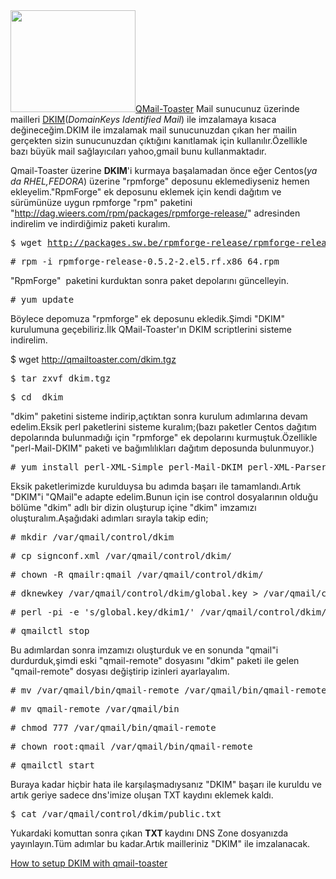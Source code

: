 <html><body><a href="http://www.qmailtoaster.com/" target="_blank"><img class="alignright" title="qmail" src="http://techyguru.com/images/kl-qmail-w.gif" alt="" width="200" height="163">QMail-Toaster</a> Mail sunucunuz üzerinde mailleri <a href="http://www.dkim.org/" target="_blank">DKIM</a>(<em>DomainKeys Identified Mail</em>) ile imzalamaya kısaca değineceğim.DKIM ile imzalamak mail sunucunuzdan çıkan her mailin gerçekten sizin sunucunuzdan çıktığını kanıtlamak için kullanılır.Özellikle bazı büyük mail sağlayıcıları yahoo,gmail bunu kullanmaktadır.

Qmail-Toaster üzerine <strong>DKIM</strong>'i kurmaya başalamadan önce eğer Centos(<em>ya da RHEL,FEDORA</em>) üzerine "rpmforge" deposunu eklemediyseniz hemen ekleyelim."RpmForge" ek deposunu eklemek için kendi dağıtım ve sürümünüze uygun rpmforge "rpm" paketini "<a href="http://dag.wieers.com/rpm/packages/rpmforge-release/" target="_blank">http://dag.wieers.com/rpm/packages/rpmforge-release/</a>" adresinden indirelim ve indirdiğimiz paketi kuralım.
<pre>$ wget <a href="http://packages.sw.be/rpmforge-release/rpmforge-release-0.5.2-2.el5.rf.x86_64.rpm" target="_blank">http://packages.sw.be/rpmforge-release/rpmforge-release-0.5.2-2.el5.rf.x86_64.rpm</a> (Centos 5 64 bit için)</pre>
<pre># rpm -i rpmforge-release-0.5.2-2.el5.rf.x86_64.rpm</pre>
"RpmForge"  paketini kurduktan sonra paket depolarını güncelleyin.
<pre># yum update</pre>
Böylece depomuza "rpmforge" ek deposunu ekledik.Şimdi "DKIM" kurulumuna geçebiliriz.İlk QMail-Toaster'ın DKIM scriptlerini sisteme indirelim.

$ wget <a href="http://qmailtoaster.com/dkim.tgz" target="_blank">http://qmailtoaster.com/dkim.tgz</a>
<pre>$ tar zxvf dkim.tgz</pre>
<pre>$ cd  dkim</pre>
"dkim" paketini sisteme indirip,açtıktan sonra kurulum adımlarına devam edelim.Eksik perl paketlerini sisteme kuralım;(bazı paketler Centos dağıtım depolarında bulunmadığı için "rpmforge" ek depolarını kurmuştuk.Özellikle "perl-Mail-DKIM" paketi ve bağımlılıkları dağıtım deposunda bulunmuyor.)
<pre># yum install perl-XML-Simple perl-Mail-DKIM perl-XML-Parser</pre>
Eksik paketlerimizde kurulduysa bu adımda başarı ile tamamlandı.Artık "DKIM"i "QMail"e adapte edelim.Bunun için ise control dosyalarının olduğu bölüme "dkim" adlı bir dizin oluşturup içine "dkim" imzamızı oluşturalım.Aşağıdaki adımları sırayla takip edin;
<pre># mkdir /var/qmail/control/dkim</pre>
<pre># cp signconf.xml /var/qmail/control/dkim/</pre>
<pre># chown -R qmailr:qmail /var/qmail/control/dkim/</pre>
<pre># dknewkey /var/qmail/control/dkim/global.key &gt; /var/qmail/control/dkim/public.txt</pre>
<pre># perl -pi -e 's/global.key/dkim1/' /var/qmail/control/dkim/public.txt</pre>
<pre># qmailctl stop</pre>
Bu adımlardan sonra imzamızı oluşturduk ve en sonunda "qmail"i durdurduk,şimdi eski "qmail-remote" dosyasını "dkim" paketi ile gelen "qmail-remote" dosyası değiştirip izinleri ayarlayalım.
<pre># mv /var/qmail/bin/qmail-remote /var/qmail/bin/qmail-remote.orig</pre>
<pre># mv qmail-remote /var/qmail/bin</pre>
<pre># chmod 777 /var/qmail/bin/qmail-remote</pre>
<pre># chown root:qmail /var/qmail/bin/qmail-remote</pre>
<pre># qmailctl start</pre>
Buraya kadar hiçbir hata ile karşılaşmadıysanız "DKIM" başarı ile kuruldu ve artık geriye sadece dns'imize oluşan TXT kaydını eklemek kaldı.
<pre>$ cat /var/qmail/control/dkim/public.txt</pre>
Yukardaki komuttan sonra çıkan <strong>TXT </strong>kaydını DNS Zone dosyanızda yayınlayın.Tüm adımlar bu kadar.Artık mailleriniz "DKIM" ile imzalanacak.

<a href="http://wiki.qmailtoaster.com/index.php/How_to_Setup_DKIM_with_Qmail_Toaster" target="_blank">How to setup DKIM with qmail-toaster</a></body></html>
